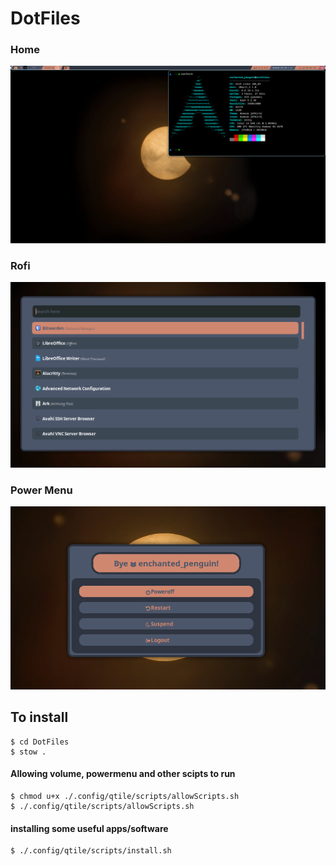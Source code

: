 # DotFiles
### Home
![Desktop Image](https://github.com/Concerned-Doggo/DotFiles/blob/main/images/desktop.png)

### Rofi
![Rofi Image](https://github.com/Concerned-Doggo/DotFiles/blob/main/images/rofi_screen.png)

### Power Menu
![Power Menu Image](https://github.com/Concerned-Doggo/DotFiles/blob/main/images/rofi_powermenu.png)

## To install
```
$ cd DotFiles
$ stow .
```
#### Allowing volume, powermenu and other scipts to run
```
$ chmod u+x ./.config/qtile/scripts/allowScripts.sh
$ ./.config/qtile/scripts/allowScripts.sh
```

#### installing some useful apps/software
```
$ ./.config/qtile/scripts/install.sh
```
